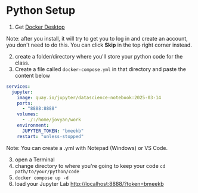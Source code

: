 # Python Setup


1. Get [Docker Desktop](https://docs.docker.com/get-started/introduction/get-docker-desktop/)

Note: after you install, it will try to get you to log in and create an account, you don't need to do this. You can click **Skip** in the top right corner instead.
 
2. create a folder/directory where you'll store your python code for the class.
3. Create a file called `docker-compose.yml` in that directory and paste the content below

```yaml
services:
  jupyter:
    image: quay.io/jupyter/datascience-notebook:2025-03-14
    ports:
      - "8888:8888"
    volumes:
      - ./:/home/jovyan/work
    environment:
      JUPYTER_TOKEN: "bmeekb"
    restart: "unless-stopped"
```

Note: You can create a .yml with Notepad (Windows) or VS Code.
   
3. open a Terminal
4. change directory to where you're going to keep your code `cd path/to/your/python/code`
5. `docker compose up -d`
6. load your Jupyter Lab <http://localhost:8888/?token=bmeekb>
